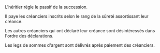   
 L'héritier règle le passif de la succession.  

  
 Il paye les créanciers inscrits selon le rang de la sûreté assortissant leur créance.  

  
 Les autres créanciers qui ont déclaré leur créance sont désintéressés dans l'ordre des déclarations.  

  
 Les legs de sommes d'argent sont délivrés après paiement des créanciers.  
